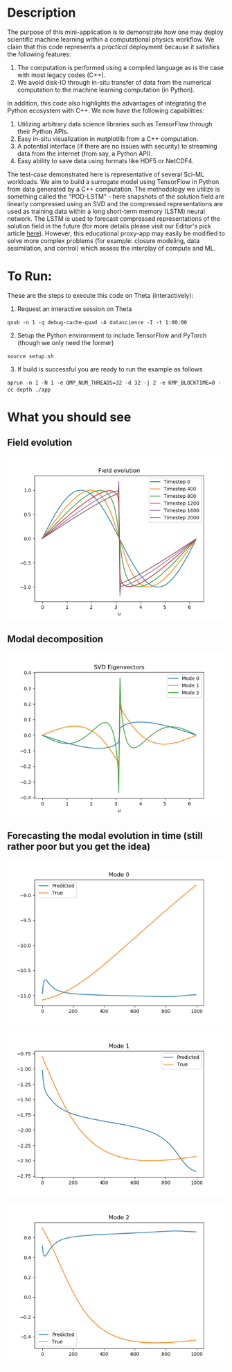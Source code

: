 # Description

The purpose of this mini-application is to demonstrate how one may deploy scientific machine learning within a computational physics workflow. We claim that this code represents a *practical* deployment because it satisfies the following features:
1. The computation is performed using a compiled language as is the case with most legacy codes (C++).
2. We avoid disk-IO through in-situ transfer of data from the numerical computation to the machine learning computation (in Python).

In addition, this code also highlights the advantages of integrating the Python ecosystem with C++. We now have the following capabilities:
1. Utilizing arbitrary data science libraries such as TensorFlow through their Python APIs.
2. Easy in-situ visualization in matplotlib from a C++ computation.
3. A potential interface (if there are no issues with security) to streaming data from the internet (from say, a Python API).
4. Easy ability to save data using formats like HDF5 or NetCDF4.

The test-case demonstrated here is representative of several Sci-ML workloads. We aim to build a surrogate model using TensorFlow in Python from data generated by a C++ computation. The methodology we utilize is something called the "POD-LSTM" - here snapshots of the solution field are linearly compressed using an SVD and the compressed representations are used as training data within a long short-term memory (LSTM) neural network. The LSTM is used to forecast compressed representations of the solution field in the future (for more details please visit our Editor's pick article [here](https://doi.org/10.1063/5.0019884)). However, this educational proxy-app may easily be modified to solve more complex problems (for example: closure modeling, data assimilation, and control) which assess the interplay of compute and ML.

# To Run:

These are the steps to execute this code on Theta (interactively):
1. Request an interactive session on Theta
```
qsub -n 1 -q debug-cache-quad -A datascience -I -t 1:00:00
```
2. Setup the Python environment to include TensorFlow and PyTorch (though we only need the former)
```
source setup.sh
```
3. If build is successful you are ready to run the example as follows
```
aprun -n 1 -N 1 -e OMP_NUM_THREADS=32 -d 32 -j 2 -e KMP_BLOCKTIME=0 -cc depth ./app
```

# What you should see

## Field evolution
![Fields](app_build/Field_evolution.png "Fields")

## Modal decomposition
![Modes](app_build/SVD_Eigenvectors.png "Modes")

## Forecasting the modal evolution in time (still rather poor but you get the idea)
![Forecasting Mode 0](app_build/Mode_0_prediction.png "Mode 0 prediction")

![Forecasting Mode 1](app_build/Mode_1_prediction.png "Mode 1 prediction")

![Forecasting Mode 2](app_build/Mode_2_prediction.png "Mode 2 prediction")


